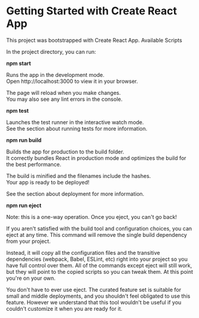 # Getting Started with Create React App
This project was bootstrapped with Create React App.
Available Scripts

In the project directory, you can run:  

**npm start**

Runs the app in the development mode.  
Open http://localhost:3000 to view it in your browser.

The page will reload when you make changes.  
You may also see any lint errors in the console.    

**npm test**

Launches the test runner in the interactive watch mode.  
See the section about running tests for more information.  

**npm run build**

Builds the app for production to the build folder.  
It correctly bundles React in production mode and optimizes the build for the best performance.  

The build is minified and the filenames include the hashes.  
Your app is ready to be deployed!  

See the section about deployment for more information.  

**npm run eject**

Note: this is a one-way operation. Once you eject, you can't go back!  

If you aren't satisfied with the build tool and configuration choices, you can eject at any time. This command will remove the single build dependency from your project.  

Instead, it will copy all the configuration files and the transitive dependencies (webpack, Babel, ESLint, etc) right into your project so you have full control over them. All of the  commands except eject will still work, but they will point to the copied scripts so you can tweak them. At this point you're on your own.

You don't have to ever use eject. The curated feature set is suitable for small and middle deployments, and you shouldn't feel obligated to use this feature. However we understand that this tool wouldn't be useful if you couldn't customize it when you are ready for it.
